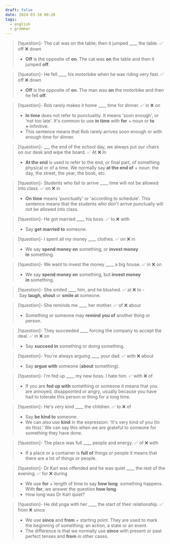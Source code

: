 ```yaml
---
draft: false
date: 2024-03-18 00:28
tags:
  - english
  - grammar
---
```



>[!question]- The cat was on the table; then it jumped \____ the table.
>✅ off ❌ down 
>- **Off** is the opposite of **on**. The cat was **on** the table and then it jumped **off**.

>[!question]- He fell \____ his motorbike when he was riding very fast.
>✅ off ❌ down 
>- **Off** is the opposite of **on**. The man was **on** the motorbike and then he fell **off**.

>[!question]- Rob rarely makes it home \____ time for dinner.
>✅ in ❌ on 
>- **In time** does not refer to punctuality. It means 'soon enough', or 'not too late'. It's common to use **in time** with **for** + noun or **to +** infinitive.
>- This sentence means that Rob rarely arrives soon enough or with enough time for dinner.

>[!question]- \___ the end of the school day, we always put our chairs on our desk and wipe the board.
>✅ At ❌ In 
>- **At the end** is used to refer to the end, or final part, of something physical or of a time. We normally say **at the end of** + noun: the day, the street, the year, the book, etc.

>[!question]- Students who fail to arrive \____ time will not be allowed into class. 
>✅ on ❌ in 
>- **On time** means 'punctually' or 'according to schedule'. This sentence means that the students who don't arrive punctually will not be allowed into class.

>[!question]- He got married \____ his boss.
>✅ to ❌ with 
>- Say **get married to** someone.

>[!question]- I spent all my money \____ clothes.
>✅ on ❌ in 
>- We say **spend money on** something, or **invest money in** something.

>[!question]- We want to invest the money \____ a big house.
>✅ in ❌ on 
>- We say **spend money on** something, but **invest money in** something.

>[!question]- She smiled \____ him, and he blushed.
>✅ at ❌ to 
>- Say **laugh, shout** or **smile at** someone.

>[!question]- She reminds me \____ her mother.
>✅ of ❌ about 
>- Something or someone may **remind you of** another thing or person.

>[!question]- They succeeded \____ forcing the company to accept the deal.
>✅ in ❌ on
>- Say **succeed in** something or doing something.

>[!question]- You're always arguing \____ your dad.
>✅ with ❌ about 
> - Say **argue with** someone (**about** something).

>[!question]- I'm fed up \____ my new boss. I hate him.
>✅ with ❌ of
> - If you are **fed up with** something or someone it means that you are annoyed, disappointed or angry, usually because you have had to tolerate this person or thing for a long time.

>[!question]- He's very kind \____ the children.
>✅ to ❌ of
> - Say **be kind to** someone.
> - We can also use **kind** in the expression: 'It's very kind of you (to do this).' We can say this when we are grateful to someone for something they have done.

>[!question]- The place was full \____ people and energy.
>✅ of ❌ with 
> - If a place or a container is **full of** things or people it means that there are a lot of things or people.

>[!question]- Dr Karl was offended and he was quiet \____ the rest of the evening.
>✅ for ❌ during 
> - We use **for** + length of time to say **how long**  something happens. With **for**, we answer the question **how long**.
> - How long was Dr Karl quiet?

>[!question]- He did yoga with her \____ the start of their relationship.
>✅ from ❌ since
> - We use **since** and **from** + starting point. They are used to mark the beginning of something: an action, a state or an event.
> - The difference is that we normally use **since** with present or past perfect tenses and **from** in other cases.

